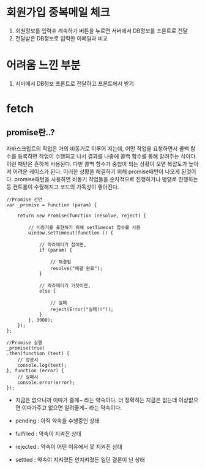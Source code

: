 # 회원가입 중복메일 체크
1. 회원정보를 입력후 계속하기 버튼을 누르면 서버에서 DB정보를 프론트로 전달
2. 전달받은 DB정보로 입력한 이메일과 비교

# 어려움 느낀 부분
1. 서버에서 DB정보 프론트로 전달하고 프론트에서 받기

# fetch
## promise란..?
자바스크립트의 작업은 거의 비동기로 이루어 지는데, 어떤 작업을 요청하면서 콜백 함수를 등록하면
작업이 수행되고 나서 결과를 나중에 콜백 함수를 통해 알려주는 식이다. 이런 패턴은 흔하게 사용된다.
다만 콜백 함수가 중첩이 되는 상황이 오면 복잡도가 높아져 어려운 케이스가 된다.
이러한 상황을 해결하기 위해 promise패턴이 나오게 된것이다. promise패턴을 사용하면
비동기 작업들을 순차적으로 진행하거나 병렬로 진행하는 등 컨트롤이 수월해지고 코드의 가독성이
좋아진다.

~~~
//Promise 선언
var _promise = function (param) {

	return new Promise(function (resolve, reject) {

		// 비동기를 표현하기 위해 setTimeout 함수를 사용 
		window.setTimeout(function () {

			// 파라메터가 참이면, 
			if (param) {

				// 해결됨 
				resolve("해결 완료");
			}

			// 파라메터가 거짓이면, 
			else {

				// 실패 
				reject(Error("실패!!"));
			}
		}, 3000);
	});
};

//Promise 실행
_promise(true)
.then(function (text) {
	// 성공시
	console.log(text);
}, function (error) {
	// 실패시 
	console.error(error);
});
~~~

- 지금은 없으니까 이따가 줄께~ 라는 약속이다. 더 정확히는 지금은 없는데 이상없으면 이따가주고
없으면 알려줄게~ 라는 약속이다.

- pending : 아직 약속을 수행중인 상태

- fulfilled : 약속이 지켜진 상태

- rejected : 약속이 어떤 이유에서 못 지켜진 상태

- settled : 약속이 지켜졌든 안지켜졌든 일단 결론이 난 상태